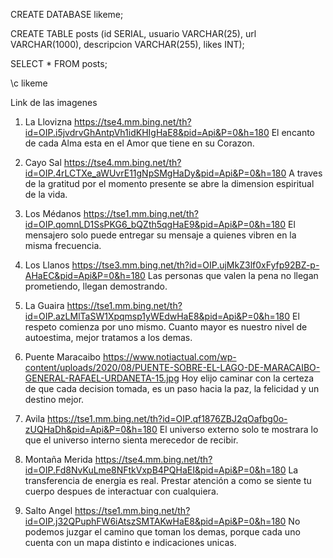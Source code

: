 CREATE DATABASE likeme;


CREATE TABLE posts 
(id SERIAL, 
usuario VARCHAR(25), 
url VARCHAR(1000),
descripcion VARCHAR(255), 
likes INT);

SELECT * FROM posts;

\c likeme

Link de las imagenes

1. La Llovizna
https://tse4.mm.bing.net/th?id=OIP.i5jvdrvGhAntpVh1idKHIgHaE8&pid=Api&P=0&h=180
El encanto de cada Alma esta en el Amor que tiene en su Corazon.

2. Cayo Sal
https://tse4.mm.bing.net/th?id=OIP.4rLCTXe_aWUvrE11gNpSMgHaDy&pid=Api&P=0&h=180
A traves de la gratitud por el momento presente se abre la dimension espiritual de la vida.

3. Los Médanos
https://tse1.mm.bing.net/th?id=OIP.qomnLD1SsPKG6_bQZth5qgHaE9&pid=Api&P=0&h=180
El mensajero solo puede entregar su mensaje a quienes vibren en la misma frecuencia.

4. Los Llanos
https://tse3.mm.bing.net/th?id=OIP.ujMkZ3lf0xFyfp92BZ-p-AHaEC&pid=Api&P=0&h=180
Las personas que valen la pena no llegan prometiendo, llegan demostrando.

5. La Guaira
https://tse1.mm.bing.net/th?id=OIP.azLMlTaSW1Xpqmsp1yWEdwHaE8&pid=Api&P=0&h=180
El respeto comienza por uno mismo. Cuanto mayor es nuestro nivel de autoestima, mejor tratamos a los demas.

6. Puente Maracaibo
https://www.notiactual.com/wp-content/uploads/2020/08/PUENTE-SOBRE-EL-LAGO-DE-MARACAIBO-GENERAL-RAFAEL-URDANETA-15.jpg
Hoy elijo caminar con la certeza de que cada decision tomada, es un paso hacia la paz, la felicidad y un destino mejor.

7. Avila
https://tse1.mm.bing.net/th?id=OIP.qf1876ZBJ2qOafbg0o-zUQHaDh&pid=Api&P=0&h=180
El universo externo solo te mostrara lo que el universo interno sienta merecedor de recibir.

8. Montaña Merida
https://tse4.mm.bing.net/th?id=OIP.Fd8NvKuLme8NFtkVxpB4PQHaEI&pid=Api&P=0&h=180
La transferencia de energia es real. Prestar atención a como se siente tu cuerpo despues de interactuar con cualquiera.

9. Salto Angel
https://tse1.mm.bing.net/th?id=OIP.j32QPuphFW6iAtszSMTAKwHaE8&pid=Api&P=0&h=180
No podemos juzgar el camino que toman los demas, porque cada uno cuenta con un mapa distinto e indicaciones unicas.